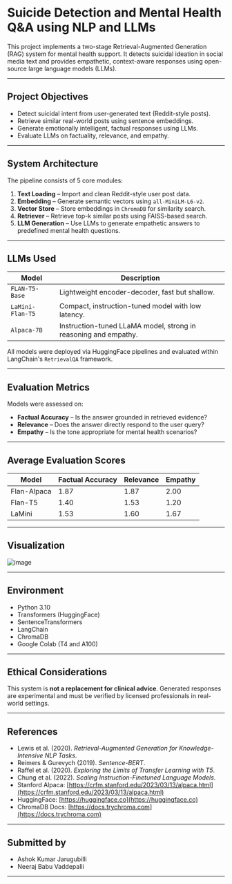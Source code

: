 # Suicide Detection and Mental Health Q&A using NLP and LLMs

This project implements a two-stage Retrieval-Augmented Generation (RAG) system for mental health support. It detects suicidal ideation in social media text and provides empathetic, context-aware responses using open-source large language models (LLMs).

---

## Project Objectives

- Detect suicidal intent from user-generated text (Reddit-style posts).
- Retrieve similar real-world posts using sentence embeddings.
- Generate emotionally intelligent, factual responses using LLMs.
- Evaluate LLMs on factuality, relevance, and empathy.

---

## System Architecture

The pipeline consists of 5 core modules:

1. **Text Loading** – Import and clean Reddit-style user post data.  
2. **Embedding** – Generate semantic vectors using `all-MiniLM-L6-v2`.  
3. **Vector Store** – Store embeddings in `ChromaDB` for similarity search.  
4. **Retriever** – Retrieve top-k similar posts using FAISS-based search.  
5. **LLM Generation** – Use LLMs to generate empathetic answers to predefined mental health questions.

---

## LLMs Used

| Model           | Description                                  |
|------------------|----------------------------------------------|
| `FLAN-T5-Base`    | Lightweight encoder-decoder, fast but shallow. |
| `LaMini-Flan-T5`  | Compact, instruction-tuned model with low latency. |
| `Alpaca-7B`       | Instruction-tuned LLaMA model, strong in reasoning and empathy. |

All models were deployed via HuggingFace pipelines and evaluated within LangChain's `RetrievalQA` framework.

---

## Evaluation Metrics

Models were assessed on:
- **Factual Accuracy** – Is the answer grounded in retrieved evidence?
- **Relevance** – Does the answer directly respond to the user query?
- **Empathy** – Is the tone appropriate for mental health scenarios?

---

## Average Evaluation Scores

| Model        | Factual Accuracy | Relevance | Empathy |
|--------------|------------------|-----------|---------|
| Flan-Alpaca  | 1.87             | 1.87      | 2.00    |
| Flan-T5      | 1.40             | 1.53      | 1.20    |
| LaMini       | 1.53             | 1.60      | 1.67    |

---

## Visualization

![image](https://github.com/user-attachments/assets/1c89f2c7-aa18-482e-8e6f-534ab78715ca)


---

## Environment

- Python 3.10  
- Transformers (HuggingFace)  
- SentenceTransformers  
- LangChain  
- ChromaDB  
- Google Colab (T4 and A100)

---

## Ethical Considerations

This system is **not a replacement for clinical advice**. Generated responses are experimental and must be verified by licensed professionals in real-world settings.

---

## References

- Lewis et al. (2020). *Retrieval-Augmented Generation for Knowledge-Intensive NLP Tasks*.  
- Reimers & Gurevych (2019). *Sentence-BERT*.  
- Raffel et al. (2020). *Exploring the Limits of Transfer Learning with T5*.  
- Chung et al. (2022). *Scaling Instruction-Finetuned Language Models*.  
- Stanford Alpaca: [https://crfm.stanford.edu/2023/03/13/alpaca.html](https://crfm.stanford.edu/2023/03/13/alpaca.html)  
- HuggingFace: [https://huggingface.co](https://huggingface.co)  
- ChromaDB Docs: [https://docs.trychroma.com](https://docs.trychroma.com)

---

## Submitted by

- Ashok Kumar Jarugubilli  
- Neeraj Babu Vaddepalli

---
